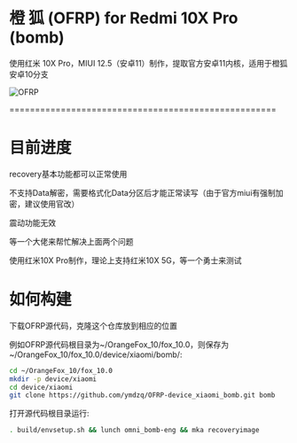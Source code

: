 # 橙 狐 (OFRP) for Redmi 10X Pro (bomb)
使用红米 10X Pro，MIUI 12.5（安卓11）制作，提取官方安卓11内核，适用于橙狐安卓10分支

![OFRP](https://image.ibb.co/cTMWux/logo.jpg "OFRP")

====================================================

# 目前进度
recovery基本功能都可以正常使用

不支持Data解密，需要格式化Data分区后才能正常读写（由于官方miui有强制加密，建议使用官改）

震动功能无效

等一个大佬来帮忙解决上面两个问题

使用红米10X Pro制作，理论上支持红米10X 5G，等一个勇士来测试

# 如何构建
下载OFRP源代码，克隆这个仓库放到相应的位置

例如OFRP源代码根目录为~/OrangeFox_10/fox_10.0，则保存为~/OrangeFox_10/fox_10.0/device/xiaomi/bomb/:

```bash
cd ~/OrangeFox_10/fox_10.0
mkdir -p device/xiaomi
cd device/xiaomi
git clone https://github.com/ymdzq/OFRP-device_xiaomi_bomb.git bomb
```

打开源代码根目录运行:

```bash
. build/envsetup.sh && lunch omni_bomb-eng && mka recoveryimage
```
